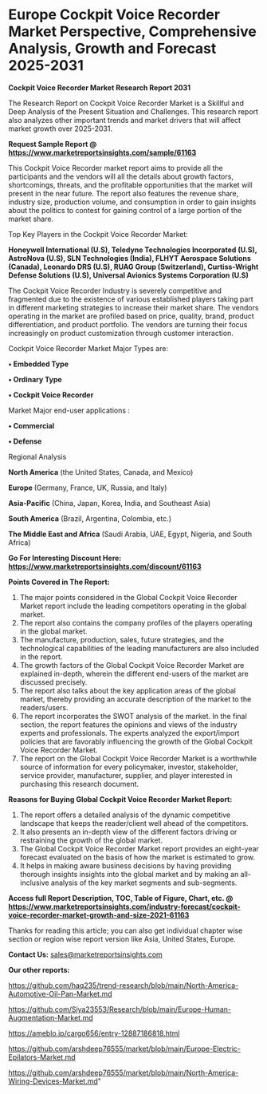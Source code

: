 # Europe Cockpit Voice Recorder Market Perspective, Comprehensive Analysis, Growth and Forecast 2025-2031

<strong>Cockpit Voice Recorder Market Research Report 2031</strong>

The Research Report on Cockpit Voice Recorder Market is a Skillful and Deep Analysis of the Present Situation and Challenges. This research report also analyzes other important trends and market drivers that will affect market growth over 2025-2031.

<strong>Request Sample Report @ <a href=https://www.marketreportsinsights.com/sample/61163>https://www.marketreportsinsights.com/sample/61163</a></strong>

This Cockpit Voice Recorder market report aims to provide all the participants and the vendors will all the details about growth factors, shortcomings, threats, and the profitable opportunities that the market will present in the near future. The report also features the revenue share, industry size, production volume, and consumption in order to gain insights about the politics to contest for gaining control of a large portion of the market share.

Top Key Players in the Cockpit Voice Recorder Market:

<strong>Honeywell International (U.S), Teledyne Technologies Incorporated (U.S), AstroNova (U.S), SLN Technologies (India), FLHYT Aerospace Solutions (Canada), Leonardo DRS (U.S), RUAG Group (Switzerland), Curtiss-Wright Defense Solutions (U.S), Universal Avionics Systems Corporation (U.S)</strong>

The Cockpit Voice Recorder Industry is severely competitive and fragmented due to the existence of various established players taking part in different marketing strategies to increase their market share. The vendors operating in the market are profiled based on price, quality, brand, product differentiation, and product portfolio. The vendors are turning their focus increasingly on product customization through customer interaction.

Cockpit Voice Recorder Market Major Types are:

<strong>• Embedded Type

• Ordinary Type

• Cockpit Voice Recorder</strong>

Market Major end-user applications :

<strong>• Commercial

• Defense</strong>

Regional Analysis

</u><strong><b>North America</b></strong> (the United States, Canada, and Mexico)

<strong><b>Europe </b></strong>(Germany, France, UK, Russia, and Italy)

<strong><b>Asia-Pacific</b></strong> (China, Japan, Korea, India, and Southeast Asia)

<strong><b>South America</b></strong> (Brazil, Argentina, Colombia, etc.)

<strong><b>The Middle East and Africa</b></strong> (Saudi Arabia, UAE, Egypt, Nigeria, and South Africa)

<strong>Go For Interesting Discount Here: <a href=https://www.marketreportsinsights.com/discount/61163>https://www.marketreportsinsights.com/discount/61163</a></strong>

<strong>Points Covered in The Report:</strong>
<ol>
  <li>The major points considered in the Global Cockpit Voice Recorder Market report include the leading competitors operating in the global market.</li>
  <li>The report also contains the company profiles of the players operating in the global market.</li>
  <li>The manufacture, production, sales, future strategies, and the technological capabilities of the leading manufacturers are also included in the report.</li>
  <li>The growth factors of the Global Cockpit Voice Recorder Market are explained in-depth, wherein the different end-users of the market are discussed precisely.</li>
  <li>The report also talks about the key application areas of the global market, thereby providing an accurate description of the market to the readers/users.</li>
  <li>The report incorporates the SWOT analysis of the market. In the final section, the report features the opinions and views of the industry experts and professionals. The experts analyzed the export/import policies that are favorably influencing the growth of the Global Cockpit Voice Recorder Market.</li>
  <li>The report on the Global Cockpit Voice Recorder Market is a worthwhile source of information for every policymaker, investor, stakeholder, service provider, manufacturer, supplier, and player interested in purchasing this research document.</li>
</ol>
<strong>Reasons for Buying Global Cockpit Voice Recorder Market Report:</strong>

<ol>
  <li>The report offers a detailed analysis of the dynamic competitive landscape that keeps the reader/client well ahead of the competitors.</li>
  <li>It also presents an in-depth view of the different factors driving or restraining the growth of the global market.</li>
  <li>The Global Cockpit Voice Recorder Market report provides an eight-year forecast evaluated on the basis of how the market is estimated to grow.</li>
  <li>It helps in making aware business decisions by having providing thorough insights insights into the global market and by making an all-inclusive analysis of the key market segments and sub-segments.</li>
</ol>
<strong>Access full Report Description, TOC, Table of Figure, Chart, etc. @ <a href=https://www.marketreportsinsights.com/industry-forecast/cockpit-voice-recorder-market-growth-and-size-2021-61163>https://www.marketreportsinsights.com/industry-forecast/cockpit-voice-recorder-market-growth-and-size-2021-61163</a></strong>


Thanks for reading this article; you can also get individual chapter wise section or region wise report version like Asia, United States, Europe.

<strong>Contact Us:</strong>
sales@marketreportsinsights.com

<strong>Our other reports:</strong>

<a href=https://github.com/haq235/trend-research/blob/main/North-America-Automotive-Oil-Pan-Market.md>https://github.com/haq235/trend-research/blob/main/North-America-Automotive-Oil-Pan-Market.md</a>

<a href=https://github.com/Siya23553/Research/blob/main/Europe-Human-Augmentation-Market.md>https://github.com/Siya23553/Research/blob/main/Europe-Human-Augmentation-Market.md</a>

<a href=https://ameblo.jp/cargo656/entry-12887186818.html>https://ameblo.jp/cargo656/entry-12887186818.html</a>

<a href=https://github.com/arshdeep76555/market/blob/main/Europe-Electric-Epilators-Market.md>https://github.com/arshdeep76555/market/blob/main/Europe-Electric-Epilators-Market.md</a>

<a href=https://github.com/arshdeep76555/market/blob/main/North-America-Wiring-Devices-Market.md>https://github.com/arshdeep76555/market/blob/main/North-America-Wiring-Devices-Market.md</a>"
